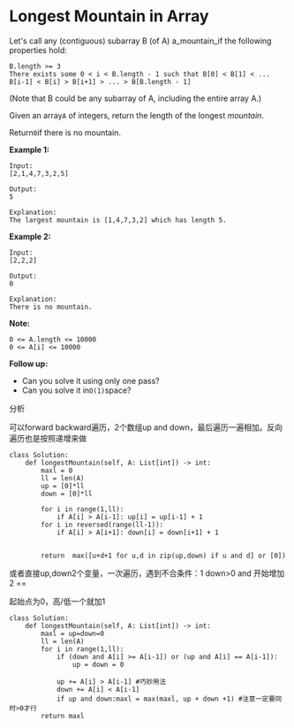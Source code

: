 # Longest Mountain in Array

Let's call any \(contiguous\) subarray B \(of A\) a\_mountain\_if the following properties hold:

```text
B.length >= 3
There exists some 0 < i < B.length - 1 such that B[0] < B[1] < ... B[i-1] < B[i] > B[i+1] > ... > B[B.length - 1]
```

\(Note that B could be any subarray of A, including the entire array A.\)

Given an array`A` of integers, return the length of the longest _mountain_.

Return`0`if there is no mountain.

**Example 1:**

```text
Input: 
[2,1,4,7,3,2,5]

Output: 
5

Explanation: 
The largest mountain is [1,4,7,3,2] which has length 5.
```

**Example 2:**

```text
Input: 
[2,2,2]

Output: 
0

Explanation: 
There is no mountain.
```

**Note:**

```text
0 <= A.length <= 10000
0 <= A[i] <= 10000
```

**Follow up:**

* Can you solve it using only one pass?
* Can you solve it in`O(1)`space?

分析

可以forward backward遍历，2个数组up and down，最后遍历一遍相加。反向遍历也是按照递增来做

```text
class Solution:
    def longestMountain(self, A: List[int]) -> int:
        maxl = 0
        ll = len(A)
        up = [0]*ll
        down = [0]*ll

        for i in range(1,ll):
            if A[i] > A[i-1]: up[i] = up[i-1] + 1
        for i in reversed(range(ll-1)):
            if A[i] > A[i+1]: down[i] = down[i+1] + 1


        return  max([u+d+1 for u,d in zip(up,down) if u and d] or [0])
```

或者直接up,down2个变量，一次遍历，遇到不合条件：1 down&gt;0 and 开始增加 2 ==

起始点为0，高/低一个就加1

```text
class Solution:
    def longestMountain(self, A: List[int]) -> int:
        maxl = up=down=0
        ll = len(A)
        for i in range(1,ll):
            if (down and A[i] >= A[i-1]) or (up and A[i] == A[i-1]):
                up = down = 0

            up += A[i] > A[i-1] #巧妙用法
            down += A[i] < A[i-1]
            if up and down:maxl = max(maxl, up + down +1) #注意一定要同时>0才行
        return maxl
```

